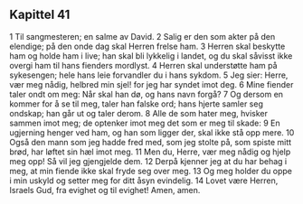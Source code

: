 ## Kapittel 41

1 Til sangmesteren; en salme av David.
2 Salig er den som akter på den elendige; på den onde dag skal Herren frelse ham.
3 Herren skal beskytte ham og holde ham i live; han skal bli lykkelig i landet, og du skal såvisst ikke overgi ham til hans fienders mordlyst.
4 Herren skal understøtte ham på sykesengen; hele hans leie forvandler du i hans sykdom.
5 Jeg sier: Herre, vær meg nådig, helbred min sjel! for jeg har syndet imot deg.
6 Mine fiender taler ondt om meg: Når skal han dø, og hans navn forgå?
7 Og dersom en kommer for å se til meg, taler han falske ord; hans hjerte samler seg ondskap; han går ut og taler derom.
8 Alle de som hater meg, hvisker sammen imot meg; de optenker imot meg det som er meg til skade:
9 En ugjerning henger ved ham, og han som ligger der, skal ikke stå opp mere.
10 Også den mann som jeg hadde fred med, som jeg stolte på, som spiste mitt brød, har løftet sin hæl imot meg.
11 Men du, Herre, vær meg nådig og hjelp meg opp! Så vil jeg gjengjelde dem.
12 Derpå kjenner jeg at du har behag i meg, at min fiende ikke skal fryde seg over meg.
13 Og meg holder du oppe i min uskyld og setter meg for ditt åsyn evindelig.
14 Lovet være Herren, Israels Gud, fra evighet og til evighet! Amen, amen.
